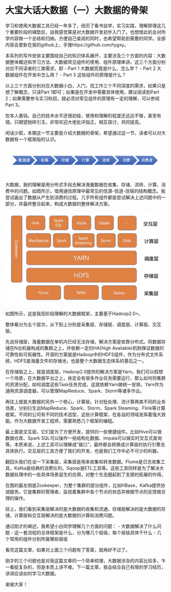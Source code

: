 # 大宝大话大数据（一）大数据的骨架

学习和使用大数据工具已经一年多了，经历了看书自学，实习实践，理解原理这几个重要阶段的铺垫后，自我感觉算是对大数据开发初步入门了。也想借此机会对所学内容做一个总结和归纳。方便自己查阅的同时，也希望帮助到需要的同学。全部内容会更新在我的github上，手搜https://github.com/tygxy。

本系列的写作安排主要围绕自己的知识体系展开，主要涉及三个方面的内容：大数据整体概述和学习方法、大数据常见组件的使用、组件原理串讲。这三个方面分别对应不同读者的三类需求，即
	- Part 1 大数据究竟是什么，怎么学？
	- Part 2 大数据组件在开发中怎么用？
	- Part 3 这些组件的原理是什么？

以上三个方面分别对应大数据小白，入门，找工作三个不同深度的需求，如果只是想了解概念，只读Part 1即可；如果是在开发中需要具体使用，建议阅读到Part 2；如果需要参与实习秋招，就必须对常见组件的原理有一定的理解，可以参阅Part 3。

恕本人愚钝，自己的技术水平还很初级，使用和理解的程度还远远不够，甚至有错。只期望抛砖引玉，非常欢迎大佬批评指正，相互探讨，共同提高。

闲话少叙，本期这一节主要是介绍大数据的骨架，希望通过这一节，读者可以对大数据有一个框架般的认识。

![](/resource/talkingbigdata1.jpg?raw=true)

大数据，我的理解是用分布式手段去解决海量数据在收集、存储、流转、计算、消费中的问题。如图所示，借用通信原理中最常见的信源-信道-信宿的结构概念。我尝试画出了数据从产生到消费的过程。几乎所有组件都是尝试解决上述问题中的一部分，并最终整合起来，构成大数据的整体解决方案。

![](/resource/talkingbigdata2.jpg?raw=true)

如图所示，这是我现阶段理解的大数据框架，主要基于Hadoop2.0+。

整体看分为五个层次，从下到上分别是采集层、存储层、调度层、计算层、交互层。

先说存储层，海量数据在单机内已经无法存储，解决方案是依靠分布式。将数据存储在N台机器构成的集群之上，并依赖一定的HA(High Available)机制保证数据的可靠性和可拓展性。开源的方案就是Hadoop中的HDFS组件，作为分布式文件系统，HDFS是海量文件的存储池，也是整个大数据生态体系的基石之一。

在存储层之上，就是调度层。Hadoop2.0提供的解决方案是Yarn。我们可以假想一个场景，在大数据平台之上，肯定会有很多作业任务需要运行，那么如何将集群的资源分配，如何调度这些Task任务完成，这就依赖Yarn做统一安排。Yarn作为通用资源调度器，可以管理MapReduce、Spark、Storm等诸多作业。

再往上就是大数据的另外一个核心，计算层。针对批处理、流计算两类不同的业务场景，分别衍生出MapReduce、Spark、Storm、Spark Steaming、Flink等计算框架。不同的公司有不同的技术选型，这些计算框架，在各自的领域发挥着强大效能。作为大数据开发工程师，需要熟悉几个框架的编程。

最上面是交互层，它们是为了方便开发，提供的一些便捷组件。比如Hive可以做数据仓库、Spark SQL可以操作一些结构化数据、Impala可以做实时交互式查询等。本质来说，上述工具可以理解成“接口”，最终都会转换成计算层的执行引擎去具体执行。交互层的工具方便了我们的开发，也是我们工作中必不可少的利器。

翻回头我们在谈一下采集层，采集层是用来收集和转发数据。Flume是日志收集工具，Kafka是经典的消费队列，Sqoop是ETL工具等。这些工具同样是为了解决大数据处理中的一些具体场景诞生的应用，对整个生态圈起到了支撑的拓展的作用。

在图的最左侧是Zookeeper，为整个集群的部分组件，比如HBase，Kafka提供协调服务。它是集群的管理者，监视着集群中各个节点的状态并根据节点的反馈做合理的操作。

综上，我们看到采集层解决的是大数据的收集和流通，存储层解决的是大数据的存储，计算层和交互层解决的是大数据的计算和消费问题。

通过刚才的阐述，我希望小白同学理解几个方面的问题：
	- 大数据解决了什么问题
	- 这一套流程的总体框架是什么，分为哪几个层级，每个层级具体干什么
	- 几个常用的组件分别所属哪些层级

看完这篇文章，如果对上面三个问题有了答案，就再好不过了。

刚才的三个问题也是对我这篇文章的一个简单梳理，大数据涉及的内容比较多，乍一看挺复杂的，但是本质上讲不难。下一篇文章，我会结合自己有限的学习经历，讲讲应该如何学习大数据。

谢谢大家！
